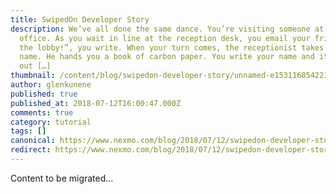 ```yaml
---
title: SwipedOn Developer Story
description: We’ve all done the same dance. You’re visiting someone at their
  office. As you wait in line at the reception desk, you email your friend. “In
  the lobby!”, you write. When your turn comes, the receptionist takes your
  name. He hands you a book of carbon paper. You write your name and it comes
  out […]
thumbnail: /content/blog/swipedon-developer-story/unnamed-e1531168542216.jpg
author: glenkunene
published: true
published_at: 2018-07-12T16:00:47.000Z
comments: true
category: tutorial
tags: []
canonical: https://www.nexmo.com/blog/2018/07/12/swipedon-developer-story
redirect: https://www.nexmo.com/blog/2018/07/12/swipedon-developer-story
---
```


Content to be migrated...
